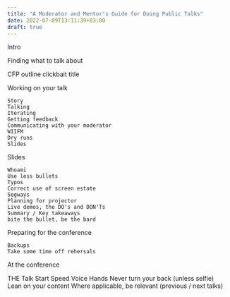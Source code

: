 ```yaml
---
title: "A Moderator and Mentor's Guide for Doing Public Talks"
date: 2022-07-09T13:11:39+03:00
draft: true
---
```


Intro

Finding what to talk about

CFP
    outline
    clickbait title

Working on your talk

    Story
    Talking
    Iterating
    Getting feedback
    Communicating with your moderator
    WIIFM
    Dry runs
    Slides

Slides
    
    Whoami
    Use less bullets
    Typos
    Correct use of screen estate
    Segways
    Planning for projector
    Live demos, the DO's and DON'Ts
    Summary / Key takeaways
    bite the bullet, be the bard

Preparing for the conference

    Backups
    Take some time off rehersals

At the conference

    

THE Talk
    Start
    Speed
    Voice
    Hands
    Never turn your back (unless selfie)
    Lean on your content
    Where applicable, be relevant (previous / next talks)

